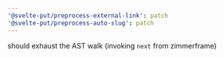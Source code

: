 ```yaml
---
'@svelte-put/preprocess-external-link': patch
'@svelte-put/preprocess-auto-slug': patch
---
```


should exhaust the AST walk (invoking `next` from zimmerframe)
